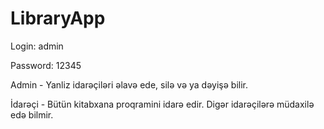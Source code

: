 # LibraryApp

Login: admin

Password: 12345


Admin - Yanliz idarəçiləri əlavə ede, silə və ya dəyişə bilir.

İdarəçi - Bütün kitabxana proqramini idarə edir. Digər idarəçilərə müdaxilə edə bilmir.
